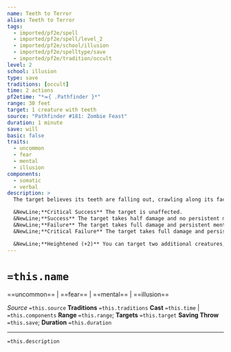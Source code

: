 ```yaml
---
name: Teeth to Terror
alias: Teeth to Terror
tags:
  - imported/pf2e/spell
  - imported/pf2e/spell/level_2
  - imported/pf2e/school/illusion
  - imported/pf2e/spelltype/save
  - imported/pf2e/tradition/occult
level: 2
school: illusion
type: save
traditions: [occult]
time: 2 actions
pf2etime: "*⬺{ .Pathfinder }*"
range: 30 feet
target: 1 creature with teeth
source: "Pathfinder #181: Zombie Feast"
duration: 1 minute
save: will
basic: false
traits:
  - uncommon
  - fear
  - mental
  - illusion
components:
  - somatic
  - verbal
description: >
  The target believes its teeth are falling out, crawling along its face, stabbing into its body, and cramming themselves down its throat. The target takes 2d4 mental damage and 1d4 persistent Mental damage, depending on its Will save. The target takes a -1 circumstance penalty to Strikes with its jaws or teeth while it is taking persistent mental damage.

  &NewLine;**Critical Success** The target is unaffected.
  &NewLine;**Success** The target takes half damage and no persistent mental damage.
  &NewLine;**Failure** The target takes full damage and persistent mental damage and is[[Frightened]] 1.
  &NewLine;**Critical Failure** The target takes full damage and persistent mental damage and is [[Frightened]] 3.

  &NewLine;**Heightened (+2)** You can target two additional creatures, the mental damage increases by 2d4, and the persistent mental damage increases by 1d4.
---
```

# `=this.name`
==uncommon== | ==fear== | ==mental== | ==illusion==

*Source* `=this.source`
**Traditions** `=this.traditions`
**Cast** `=this.time` | `=this.components`
**Range** `=this.range`; **Targets** `=this.target`
**Saving Throw** `=this.save`; **Duration** `=this.duration`

***
`=this.description`